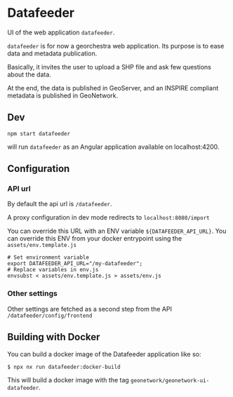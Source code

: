 # Datafeeder

UI of the web application `datafeeder`.

`datafeeder` is for now a georchestra web application. Its purpose is to ease data and metadata publication.

Basically, it invites the user to upload a SHP file and ask few questions about the data.

At the end, the data is published in GeoServer, and an INSPIRE compliant metadata is published in GeoNetwork.

## Dev

```
npm start datafeeder
```

will run `datafeeder` as an Angular application available on localhost:4200.

## Configuration

### API url

By default the api url is `/datafeeder`.

A proxy configuration in dev mode redirects to `localhost:8080/import`

You can override this URL with an ENV variable `${DATAFEEDER_API_URL}`.
You can override this ENV from your docker entrypoint using the `assets/env.template.js`

```
# Set environment variable
export DATAFEEDER_API_URL="/my-datafeeder";
# Replace variables in env.js
envsubst < assets/env.template.js > assets/env.js
```

### Other settings

Other settings are fetched as a second step from the API `/datafeeder/config/frontend`

## Building with Docker

You can build a docker image of the Datafeeder application like so:

```bash
$ npx nx run datafeeder:docker-build
```

This will build a docker image with the tag `geonetwork/geonetwork-ui-datafeeder`.
